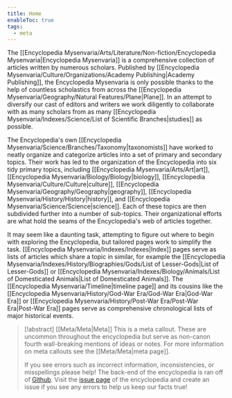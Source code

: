 ```yaml
---
title: Home
enableToc: true
tags:
  - meta
---
```


The [[Encyclopedia Mysenvaria/Arts/Literature/Non-fiction/Encyclopedia Mysenvaria|Encyclopedia Mysenvaria]] is a comprehensive collection of articles written by numerous scholars. Published by [[Encyclopedia Mysenvaria/Culture/Organizations/Academy Publishing|Academy Publishing]], the Encyclopedia Mysenvaria is only possible thanks to the help of countless scholastics from across the [[Encyclopedia Mysenvaria/Geography/Natural Features/Plane|Plane]]. In an attempt to diversify our cast of editors and writers we work diligently to collaborate with as many scholars from as many [[Encyclopedia Mysenvaria/Indexes/Science/List of Scientific Branches|studies]] as possible.

The Encyclopedia's own [[Encyclopedia Mysenvaria/Science/Branches/Taxonomy|taxonomists]] have worked to neatly organize and categorize articles into a set of primary and secondary topics. Their work has led to the organization of the Encyclopedia into six tidy primary topics, including [[Encyclopedia Mysenvaria/Arts/Art|art]], [[Encyclopedia Mysenvaria/Biology/Biology|biology]], [[Encyclopedia Mysenvaria/Culture/Culture|culture]], [[Encyclopedia Mysenvaria/Geography/Geography|geography]], [[Encyclopedia Mysenvaria/History/History|history]], and [[Encyclopedia Mysenvaria/Science/Science|science]]. Each of these topics are then subdivided further into a number of sub-topics. Their organizational efforts are what hold the seams of the Encyclopedia's web of articles together.

It may seem like a daunting task, attempting to figure out where to begin with exploring the Encyclopedia, but tailored pages work to simplify the task. [[Encyclopedia Mysenvaria/Indexes/Indexes|Index]] pages serve as lists of articles which share a topic in similar, for example the [[Encyclopedia Mysenvaria/Indexes/History/Biographies/Gods/List of Lesser-Gods|List of Lesser-Gods]] or [[Encyclopedia Mysenvaria/Indexes/Biology/Animals/List of Domesticated Animals|List of Domesticated Animals]]. The [[Encyclopedia Mysenvaria/Timeline|timeline page]] and its cousins like the [[Encyclopedia Mysenvaria/History/God-War Era/God-War Era|God-War Era]] or [[Encyclopedia Mysenvaria/History/Post-War Era/Post-War Era|Post-War Era]] pages serve as comprehensive chronological lists of major historical events.

> [!abstract] [[Meta/Meta|Meta]]
> This is a meta callout. These are uncommon throughout the encyclopedia but serve as non-canon fourth wall-breaking mentions of ideas or notes. For more information on meta callouts see the [[Meta/Meta|meta page]].
> 
> If you see errors such as incorrect information, inconsistencies, or misspellings please help! The back-end of the encyclopedia is ran off of [Github](https://github.com). Visit the [issue page](https://github.com/RagtimeGal/quartz--encyclopedia-mysenvaria/issues) of the encyclopedia and create an issue if you see any errors to help us keep our facts true!